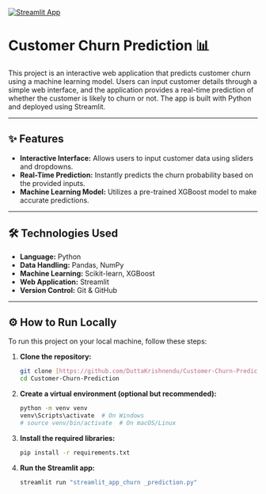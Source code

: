 [![Streamlit App](https://static.streamlit.io/badges/streamlit_badge_black_white.svg)](https://customer-churn-prediction--krishnendu-dutta.streamlit.app/)
# Customer Churn Prediction 📊

This project is an interactive web application that predicts customer churn using a machine learning model. Users can input customer details through a simple web interface, and the application provides a real-time prediction of whether the customer is likely to churn or not. The app is built with Python and deployed using Streamlit.

---

## ✨ Features

* **Interactive Interface:** Allows users to input customer data using sliders and dropdowns.
* **Real-Time Prediction:** Instantly predicts the churn probability based on the provided inputs.
* **Machine Learning Model:** Utilizes a pre-trained XGBoost model to make accurate predictions.

---

## 🛠️ Technologies Used

* **Language:** Python
* **Data Handling:** Pandas, NumPy
* **Machine Learning:** Scikit-learn, XGBoost
* **Web Application:** Streamlit
* **Version Control:** Git & GitHub

---

## ⚙️ How to Run Locally

To run this project on your local machine, follow these steps:

1.  **Clone the repository:**
    ```bash
    git clone [https://github.com/DuttaKrishnendu/Customer-Churn-Prediction.git](https://github.com/DuttaKrishnendu/Customer-Churn-Prediction.git)
    cd Customer-Churn-Prediction
    ```

2.  **Create a virtual environment (optional but recommended):**
    ```bash
    python -m venv venv
    venv\Scripts\activate  # On Windows
    # source venv/bin/activate  # On macOS/Linux
    ```

3.  **Install the required libraries:**
    ```bash
    pip install -r requirements.txt
    ```

4.  **Run the Streamlit app:**
    ```bash
    streamlit run "streamlit_app_churn _prediction.py"
    ```
